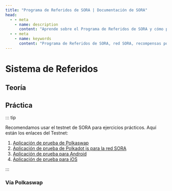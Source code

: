 ```yaml
---
title: "Programa de Referidos de SORA | Documentación de SORA"
head:
  - - meta
    - name: description
      content: "Aprende sobre el Programa de Referidos de SORA y cómo puedes ganar recompensas refiriendo nuevos usuarios a la red SORA. Descubre los beneficios de participar en el programa de referidos, el proceso de referido y las recompensas que puedes ganar por ayudar a crecer el ecosistema de SORA."
  - - meta
    - name: keywords
      content: "Programa de Referidos de SORA, red SORA, recompensas por referido, proceso de referido, referidos de usuarios"
---
```


# Sistema de Referidos

## Teoría

<!-- @include: snippet-referral-theory.md -->

## Práctica

::: tip

Recomendamos usar el testnet de SORA para ejercicios prácticos. Aquí están los enlaces del Testnet:

1. [Aplicación de prueba de Polkaswap](https://test.polkaswap.io/)
2. [Aplicación de prueba de Polkadot js para la red SORA](https://polkadot.js.org/apps/?rpc=wss%3A%2F%2Fws.stage.sora2.soramitsu.co.jp#/explorer)
3. [Aplicación de prueba para Android](https://play.google.com/store/apps/details?id=jp.co.soramitsu.sora.communitytesting&hl=en&gl=US)
4. [Aplicación de prueba para iOS](https://testflight.apple.com/join/670hF438)

:::

### Vía Polkaswap

<!-- @include: snippet-referral-polkaswap.md -->

